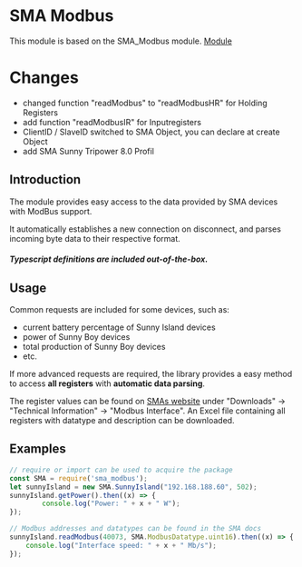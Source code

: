 # SMA Modbus
This module is based on the SMA_Modbus module. [Module](https://github.com/orlopau/sma_modbus.git)

# Changes
- changed function "readModbus" to "readModbusHR" for Holding Registers
- add function "readModbusIR" for Inputregisters
- ClientID / SlaveID switched to SMA Object, you can declare at create Object
- add SMA Sunny Tripower 8.0 Profil
    
## Introduction

The module provides easy access to the data provided by SMA devices with ModBus support.

It automatically establishes a new connection on disconnect, and parses incoming byte data to their respective format.

##### Typescript definitions are included out-of-the-box.

## Usage

Common requests are included for some devices, such as:

* current battery percentage of Sunny Island devices
* power of Sunny Boy devices
* total production of Sunny Boy devices
* etc.

If more advanced requests are required, the library provides a easy method to access **all registers** with **automatic
data parsing**. 

The register values can be found on [SMAs website](https://www.sma.de/produkte/monitoring-control/modbus-protokoll-schnittstelle.html)
under "Downloads" -> "Technical Information" -> "Modbus Interface". An Excel file containing all registers with datatype and description can be downloaded.

## Examples

```javascript
// require or import can be used to acquire the package
const SMA = require('sma_modbus');
let sunnyIsland = new SMA.SunnyIsland("192.168.188.60", 502);
sunnyIsland.getPower().then((x) => {
        console.log("Power: " + x + " W");
});

// Modbus addresses and datatypes can be found in the SMA docs
sunnyIsland.readModbus(40073, SMA.ModbusDatatype.uint16).then((x) => {
    console.log("Interface speed: " + x + " Mb/s");
});
```